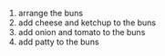 1. arrange the buns
2. add cheese and ketchup to the buns
3. add onion and tomato to the buns
4. add patty to the buns